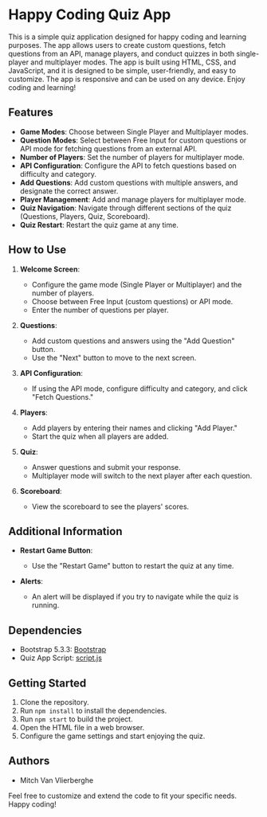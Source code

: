 # Happy Coding Quiz App

This is a simple quiz application designed for happy coding and learning purposes. The app allows users to create custom questions, fetch questions from an API, manage players, and conduct quizzes in both single-player and multiplayer modes. The app is built using HTML, CSS, and JavaScript, and it is designed to be simple, user-friendly, and easy to customize. The app is responsive and can be used on any device. Enjoy coding and learning!

## Features

- **Game Modes**: Choose between Single Player and Multiplayer modes.
- **Question Modes**: Select between Free Input for custom questions or API mode for fetching questions from an external API.
- **Number of Players**: Set the number of players for multiplayer mode.
- **API Configuration**: Configure the API to fetch questions based on difficulty and category.
- **Add Questions**: Add custom questions with multiple answers, and designate the correct answer.
- **Player Management**: Add and manage players for multiplayer mode.
- **Quiz Navigation**: Navigate through different sections of the quiz (Questions, Players, Quiz, Scoreboard).
- **Quiz Restart**: Restart the quiz game at any time.

## How to Use

1. **Welcome Screen**:
   - Configure the game mode (Single Player or Multiplayer) and the number of players.
   - Choose between Free Input (custom questions) or API mode.
   - Enter the number of questions per player.

2. **Questions**:
   - Add custom questions and answers using the "Add Question" button.
   - Use the "Next" button to move to the next screen.

3. **API Configuration**:
   - If using the API mode, configure difficulty and category, and click "Fetch Questions."

4. **Players**:
   - Add players by entering their names and clicking "Add Player."
   - Start the quiz when all players are added.

5. **Quiz**:
   - Answer questions and submit your response.
   - Multiplayer mode will switch to the next player after each question.

6. **Scoreboard**:
   - View the scoreboard to see the players' scores.

## Additional Information

- **Restart Game Button**:
   - Use the "Restart Game" button to restart the quiz at any time.
  
- **Alerts**:
   - An alert will be displayed if you try to navigate while the quiz is running.

## Dependencies

- Bootstrap 5.3.3: [Bootstrap](https://getbootstrap.com/)
- Quiz App Script: [script.js](../static/bundle/script.js)

## Getting Started

1. Clone the repository.
2. Run `npm install` to install the dependencies.
3. Run `npm start` to build the project.
4. Open the HTML file in a web browser.
5. Configure the game settings and start enjoying the quiz.

## Authors

- Mitch Van Vlierberghe

Feel free to customize and extend the code to fit your specific needs. Happy coding!
